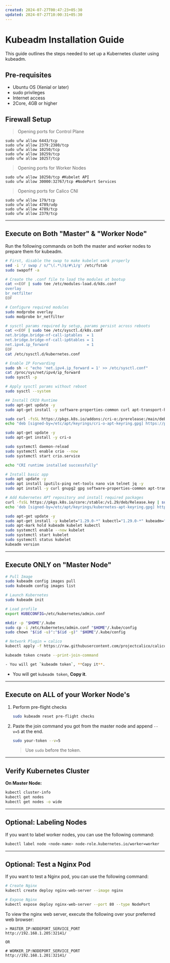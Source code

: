 ```yaml
---
created: 2024-07-27T00:47:23+05:30
updated: 2024-07-27T10:00:31+05:30
---
```

# Kubeadm Installation Guide

This guide outlines the steps needed to set up a Kubernetes cluster using kubeadm.

## Pre-requisites

- Ubuntu OS (Xenial or later)
- sudo privileges
- Internet access
- 2Core, 4GB or higher

## Firewall Setup

> Opening ports for Control Plane
```
sudo ufw allow 6443/tcp
sudo ufw allow 2379:2380/tcp
sudo ufw allow 10250/tcp
sudo ufw allow 10259/tcp
sudo ufw allow 10257/tcp
```
> Opening ports for Worker Nodes
```
sudo ufw allow 10250/tcp #Kubelet API
sudo ufw allow 30000:32767/tcp #NodePort Services
```
>  Opening ports for Calico CNI
```
sudo ufw allow 179/tcp
sudo ufw allow 4789/udp
sudo ufw allow 4789/tcp
sudo ufw allow 2379/tcp
```

---
## Execute on Both "Master" & "Worker Node"

Run the following commands on both the master and worker nodes to prepare them for kubeadm.

```bash
# First, disable the swap to make kubelet work properly
sed -i '/ swap / s/^\(.*\)$/#\1/g' /etc/fstab
sudo swapoff -a

# Create the .conf file to load the modules at bootup
cat <<EOF | sudo tee /etc/modules-load.d/k8s.conf
overlay
br_netfilter
EOF

# Configure required modules
sudo modprobe overlay
sudo modprobe br_netfilter

# sysctl params required by setup, params persist across reboots
cat <<EOF | sudo tee /etc/sysctl.d/k8s.conf
net.bridge.bridge-nf-call-iptables  = 1
net.bridge.bridge-nf-call-ip6tables = 1
net.ipv4.ip_forward                 = 1
EOF
cat /etc/sysctl.d/kubernetes.conf

# Enable IP Forwarding
sudo sh -c "echo 'net.ipv4.ip_forward = 1' >> /etc/sysctl.conf"
cat /proc/sys/net/ipv4/ip_forward
sudo sysctl -p

# Apply sysctl params without reboot
sudo sysctl --system

## Install CRIO Runtime
sudo apt-get update -y
sudo apt-get install -y software-properties-common curl apt-transport-https ca-certificates gpg

sudo curl -fsSL https://pkgs.k8s.io/addons:/cri-o:/prerelease:/main/deb/Release.key | sudo gpg --dearmor -o /etc/apt/keyrings/cri-o-apt-keyring.gpg
echo "deb [signed-by=/etc/apt/keyrings/cri-o-apt-keyring.gpg] https://pkgs.k8s.io/addons:/cri-o:/prerelease:/main/deb/ /" | sudo tee /etc/apt/sources.list.d/cri-o.list

sudo apt-get update -y
sudo apt-get install -y cri-o

sudo systemctl daemon-reload
sudo systemctl enable crio --now
sudo systemctl start crio.service

echo "CRI runtime installed successfully"

# Install basic app
sudo apt update -y
sudo apt install iputils-ping net-tools nano vim telnet jq -y
sudo apt install -y curl gnupg2 gpg software-properties-common apt-transport-https ca-certificates

# Add Kubernetes APT repository and install required packages
curl -fsSL https://pkgs.k8s.io/core:/stable:/v1.29/deb/Release.key | sudo gpg --dearmor -o /etc/apt/keyrings/kubernetes-apt-keyring.gpg
echo 'deb [signed-by=/etc/apt/keyrings/kubernetes-apt-keyring.gpg] https://pkgs.k8s.io/core:/stable:/v1.29/deb/ /' | sudo tee /etc/apt/sources.list.d/kubernetes.list

sudo apt-get update -y
sudo apt-get install -y kubelet="1.29.0-*" kubectl="1.29.0-*" kubeadm="1.29.0-*"
sudo apt-mark hold kubeadm kubelet kubectl
sudo systemctl enable --now kubelet
sudo systemctl start kubelet
sudo systemctl status kubelet
kubeadm version
```

---

## Execute ONLY on "Master Node"

```bash
# Pull Image
sudo kubeadm config images pull
sudo kubeadm config images list

# Launch Kubernetes
sudo kubeadm init

# Load profile
export KUBECONFIG=/etc/kubernetes/admin.conf

mkdir -p "$HOME"/.kube
sudo cp -i /etc/kubernetes/admin.conf "$HOME"/.kube/config
sudo chown "$(id -u)":"$(id -g)" "$HOME"/.kube/config

# Network Plugin = calico
kubectl apply -f https://raw.githubusercontent.com/projectcalico/calico/v3.26.0/manifests/calico.yaml

kubeadm token create --print-join-command

- You will get `kubeadm token`, **Copy it**.
```

- You will get `kubeadm token`, **Copy it**.

---

## Execute on ALL of your Worker Node's

1. Perform pre-flight checks

   ```bash
   sudo kubeadm reset pre-flight checks
   ```

2. Paste the join command you got from the master node and append `--v=5` at the end.

   ```bash
   sudo your-token --v=5
   ```

   > Use `sudo` before the token.

---

## Verify Kubernetes Cluster

**On Master Node:**

```bash
kubectl cluster-info
kubectl get nodes
kubectl get nodes -o wide
```

---

## Optional: Labeling Nodes

If you want to label worker nodes, you can use the following command:

```bash
kubectl label node <node-name> node-role.kubernetes.io/worker=worker
```

---

## Optional: Test a Nginx Pod

If you want to test a Nginx pod, you can use the following command:

```bash
# Create Nginx
kubectl create deploy nginx-web-server --image nginx

# Expose Nginx
kubectl expose deploy nginx-web-server --port 80 --type NodePort
```

To view the nginx web server, execute the following over your preferred web browser:
```
> MASTER_IP:NODEPORT_SERVICE_PORT
http://192.168.1.205:32141/

OR

# WORKER_IP:NODEPORT_SERVICE_PORT
http://192.168.1.201:32141/
```